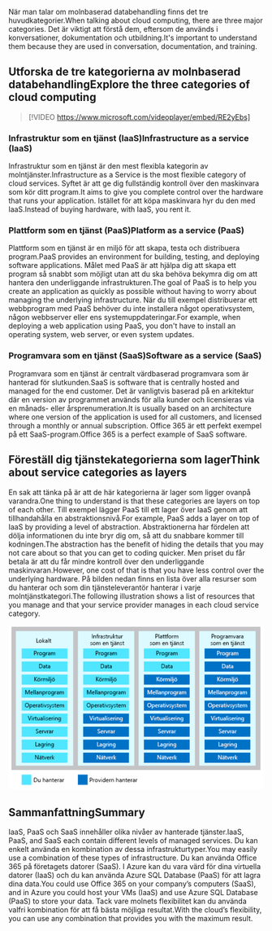 <span data-ttu-id="ca72e-101">När man talar om molnbaserad databehandling finns det tre huvudkategorier.</span><span class="sxs-lookup"><span data-stu-id="ca72e-101">When talking about cloud computing, there are three major categories.</span></span> <span data-ttu-id="ca72e-102">Det är viktigt att förstå dem, eftersom de används i konversationer, dokumentation och utbildning.</span><span class="sxs-lookup"><span data-stu-id="ca72e-102">It's important to understand them because they are used in conversation, documentation, and training.</span></span>

## <a name="explore-the-three-categories-of-cloud-computing"></a><span data-ttu-id="ca72e-103">Utforska de tre kategorierna av molnbaserad databehandling</span><span class="sxs-lookup"><span data-stu-id="ca72e-103">Explore the three categories of cloud computing</span></span>

<!-- TODO: replace video link? -->

> [!VIDEO https://www.microsoft.com/videoplayer/embed/RE2yEbs]

### <a name="infrastructure-as-a-service-iaas"></a><span data-ttu-id="ca72e-104">Infrastruktur som en tjänst (IaaS)</span><span class="sxs-lookup"><span data-stu-id="ca72e-104">Infrastructure as a service (IaaS)</span></span>

<span data-ttu-id="ca72e-105">Infrastruktur som en tjänst är den mest flexibla kategorin av molntjänster.</span><span class="sxs-lookup"><span data-stu-id="ca72e-105">Infrastructure as a Service is the most flexible category of cloud services.</span></span> <span data-ttu-id="ca72e-106">Syftet är att ge dig fullständig kontroll över den maskinvara som kör ditt program.</span><span class="sxs-lookup"><span data-stu-id="ca72e-106">It aims to give you complete control over the hardware that runs your application.</span></span> <span data-ttu-id="ca72e-107">Istället för att köpa maskinvara hyr du den med laaS.</span><span class="sxs-lookup"><span data-stu-id="ca72e-107">Instead of buying hardware, with IaaS, you rent it.</span></span>

### <a name="platform-as-a-service-paas"></a><span data-ttu-id="ca72e-108">Plattform som en tjänst (PaaS)</span><span class="sxs-lookup"><span data-stu-id="ca72e-108">Platform as a service (PaaS)</span></span>

<span data-ttu-id="ca72e-109">Plattform som en tjänst är en miljö för att skapa, testa och distribuera program.</span><span class="sxs-lookup"><span data-stu-id="ca72e-109">PaaS provides an environment for building, testing, and deploying software applications.</span></span> <span data-ttu-id="ca72e-110">Målet med PaaS är att hjälpa dig att skapa ett program så snabbt som möjligt utan att du ska behöva bekymra dig om att hantera den underliggande infrastrukturen.</span><span class="sxs-lookup"><span data-stu-id="ca72e-110">The goal of PaaS is to help you create an application as quickly as possible without having to worry about managing the underlying infrastructure.</span></span> <span data-ttu-id="ca72e-111">När du till exempel distribuerar ett webbprogram med PaaS behöver du inte installera något operativsystem, någon webbserver eller ens systemuppdateringar.</span><span class="sxs-lookup"><span data-stu-id="ca72e-111">For example, when deploying a web application using PaaS, you don't have to install an operating system, web server, or even system updates.</span></span>

### <a name="software-as-a-service-saas"></a><span data-ttu-id="ca72e-112">Programvara som en tjänst (SaaS)</span><span class="sxs-lookup"><span data-stu-id="ca72e-112">Software as a service (SaaS)</span></span>

<span data-ttu-id="ca72e-113">Programvara som en tjänst är centralt värdbaserad programvara som är hanterad för slutkunden.</span><span class="sxs-lookup"><span data-stu-id="ca72e-113">SaaS is software that is centrally hosted and managed for the end customer.</span></span> <span data-ttu-id="ca72e-114">Det är vanligtvis baserad på en arkitektur där en version av programmet används för alla kunder och licensieras via en månads- eller årsprenumeration.</span><span class="sxs-lookup"><span data-stu-id="ca72e-114">It is usually based on an architecture where one version of the application is used for all customers, and licensed through a monthly or annual subscription.</span></span> <span data-ttu-id="ca72e-115">Office 365 är ett perfekt exempel på ett SaaS-program.</span><span class="sxs-lookup"><span data-stu-id="ca72e-115">Office 365 is a perfect example of SaaS software.</span></span>

## <a name="think-about-service-categories-as-layers"></a><span data-ttu-id="ca72e-116">Föreställ dig tjänstekategorierna som lager</span><span class="sxs-lookup"><span data-stu-id="ca72e-116">Think about service categories as layers</span></span>

<span data-ttu-id="ca72e-117">En sak att tänka på är att de här kategorierna är lager som ligger ovanpå varandra.</span><span class="sxs-lookup"><span data-stu-id="ca72e-117">One thing to understand is that these categories are layers on top of each other.</span></span> <span data-ttu-id="ca72e-118">Till exempel lägger PaaS till ett lager över IaaS genom att tillhandahålla en abstraktionsnivå.</span><span class="sxs-lookup"><span data-stu-id="ca72e-118">For example, PaaS adds a layer on top of IaaS by providing a level of abstraction.</span></span> <span data-ttu-id="ca72e-119">Abstraktionerna har fördelen att dölja informationen du inte bryr dig om, så att du snabbare kommer till kodningen.</span><span class="sxs-lookup"><span data-stu-id="ca72e-119">The abstraction has the benefit of hiding the details that you may not care about so that you can get to coding quicker.</span></span> <span data-ttu-id="ca72e-120">Men priset du får betala är att du får mindre kontroll över den underliggande maskinvaran.</span><span class="sxs-lookup"><span data-stu-id="ca72e-120">However, one cost of that is that you have less control over the underlying hardware.</span></span> <span data-ttu-id="ca72e-121">På bilden nedan finns en lista över alla resurser som du hanterar och som din tjänsteleverantör hanterar i varje molntjänstkategori.</span><span class="sxs-lookup"><span data-stu-id="ca72e-121">The following illustration shows a list of resources that you manage and that your service provider manages in each cloud service category.</span></span>

![En bild som visar abstraktionsnivån för varje molntjänstkategori.](../media/5-layer-diagram.png)

## <a name="summary"></a><span data-ttu-id="ca72e-123">Sammanfattning</span><span class="sxs-lookup"><span data-stu-id="ca72e-123">Summary</span></span>

<span data-ttu-id="ca72e-124">IaaS, PaaS och SaaS innehåller olika nivåer av hanterade tjänster.</span><span class="sxs-lookup"><span data-stu-id="ca72e-124">IaaS, PaaS, and SaaS each contain different levels of managed services.</span></span> <span data-ttu-id="ca72e-125">Du kan enkelt använda en kombination av dessa infrastrukturtyper.</span><span class="sxs-lookup"><span data-stu-id="ca72e-125">You may easily use a combination of these types of infrastructure.</span></span> <span data-ttu-id="ca72e-126">Du kan använda Office 365 på företagets datorer (SaaS). I Azure kan du vara värd för dina virtuella datorer (IaaS) och du kan använda Azure SQL Database (PaaS) för att lagra dina data.</span><span class="sxs-lookup"><span data-stu-id="ca72e-126">You could use Office 365 on your company’s computers (SaaS), and in Azure you could host your VMs (IaaS) and use Azure SQL Database (PaaS) to store your data.</span></span> <span data-ttu-id="ca72e-127">Tack vare molnets flexibilitet kan du använda valfri kombination för att få bästa möjliga resultat.</span><span class="sxs-lookup"><span data-stu-id="ca72e-127">With the cloud’s flexibility, you can use any combination that provides you with the maximum result.</span></span>
